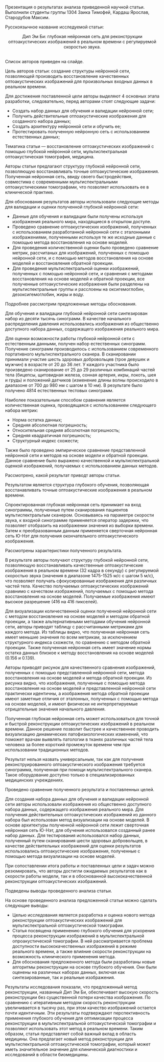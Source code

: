 Презентация о результатах анализа приведенной научной статьи. Выполнили студенты группы 1304 Заика Тимофей, Кардаш Ярослав, Стародубов Максим.

Русскоязычное название исследуемой статьи:  
<div style="text-align: center">
    Дип Эм Би: глубокая нейронная сеть для реконструкции оптоакустических изображений в реальном времени с регулируемой скоростью звука.
</div>
<br>

Список авторов приведен на слайде.

Цель авторов статьи: создание структуры нейронной сети, позволяющей производить восстановление качественных оптоакустических изображений для произвольных входных данных в реальном времени.

Для достижения поставленной цели авторы выделяют 4 основных этапа разработки, следовательно, перед авторами стоят следующие задачи:
- Создать набор данных для обучения и валидации нейронной сети;
- Получить действительные отпоакустическиe изображения для созданного набора данных;
- Создать архитектуру нейронной сети и обучить ее;
- Протестировать полученную нейронную сеть с использованием естественных данных;

Тематика статьи — восстановление оптоакустических изображений с помощью глубокой нейронной сети, мультиспектральная оптоакустическая томография, медицина.

Авторы статьи предлагают структуру глубокой нейронной сети, позволяющую восстанавливать точные оптоакустические изображения. Полученная нейронная сеть, ввиду  своего быстродействия, совместима с современными мультиспектральными оптоакустическими томографами, что позволяет использовать ее в клинической практике.

Для обоснования результатов авторы использовали следующие методы для валидации и оценки полученной глубокой нейронной сети:
- Данные для обучения и валидации были получены используя изображения реального мира, находящиеся в открытом доступе.
- Проведено сравнение оптоакустических изображений, полученных с использованием разработанной нейронной сети с эталонными изображениями, полученными используя те же исходные данные с помощью метода восстановления на основе моделей.
- Для проведения количественной оценки было проведено сравнение метрик, рассчитаных для изображений, полученных с помощью нейронной сети, и с помощью методов восстановления на основе моделей и восстановления обратной проекции.
- Для проведения мультиспектральной оценки изображений, полученных с помощью нейронной сети, и сравнения с методами восстановления на основе моделей и обратной проекции, все полученные оптоакустические изображения были разделены на мультиспектральные группы и расслоены на оксигемоглобин, дезоксигемоглобин, жиры и воду.

Подробнее рассмотрим предложенные методы обоснования.

Для обучения и валидации глубокой нейронной сети синтезирован набор из десяти тысячь синограмм. В качестве начального распределения давления использовались изображения из общественно доступного набора данных, содержащего изображения реального мира.

Для оценки возможности работы глубокой нейронной сети с естественным данными, получен набор естественных синограмм. Получение синограмм производилось с использованием современного портативного мультиспектрального сканера. В сканировании принимали участие шесть здоровых добровольцев (трое девушек и мужчин) в возрасте от 20 до 36 лет. У каждого участника было произведено сканирование от 25 до 29 различных комбинаций частей тела (бицепсы, щитовидная железа, сонная артерия, икры, локоть, шея и грудь) и положений датчиков (изменение длины волны происходило в диапазоне от 700 до 980 нм с шагом в 10 нм). В результате было получено 4814 естественных тестовых синограмм.

Наиболее показательным способом сравнения является количественная оценка, проводящаяся с использованием следующего набора метрик:
- Норма остатка данных;
- Средняя абсолютная погрешность;
- Относительная средняя абсолютная погрешность;
- Средняя квадратичная погрешность;
- Структурный индекс схожести;

Также было проведено эмпирическое сравнение представленной нейронной сети и методов на основе модели и обратной проекции. Данное сравнение было выражено качественной и мультиспектральной оценкой изображений, получаемых с использованием данных методов.

Рассмотрено, какой результат приводт авторы статьи.

Результатом является структура глубокого обучения, позволяющая восстанавливать точные оптоакустические изображения в реальном времени.

Спроектированная глубокая нейронная сеть принимает на вход синограммы, полученные путем сканирования пациентов мультиспектральтым сканером. Основываясь на параметре скорости звука, к входной синограмме применяется оператор задержки, что позволяет отобразить на изображении значения из выборки времени. Затем к преобразованным данным применяется сверточная нейронная сеть Ю-Нэт для получения окончательного оптоакустического изображения.

Рассмотрены характеристики полученного результата.

В результате авторы получают структуру глубокой нейронной сети, позволяющую восстанавливать качественные оптоакустические изображения в реальном времени (32 кадра в секунду) с регулируемой скоростью звука (значения в диапазоне 1475-1525 м/с с шагом 5 м/c), что позволяет получать сфокусированные изображения для различных частей тела. Качество получаемых оптоакустических изображений сравнимо с качеством изображений, получаемых с помощью метода восстановления на основе моделей. Получаемые изображения имеют высокое разрешение (416 на 416 пикселей).

Для визуализации количественной оценки полученной нейронной сети с методом восстановления на основе моделей и методом обратной проекции, а также альтернативными методами обучения нейронной сети, авторы приводят таблицу с рассчитанными метриками для каждого метода. Из таблицы видно, что полученная нейронная сеть имеет меньшие значения по всем метрикам, за исключением структурного индекса схожести, по сравнению с методом обратной проекции. Также полученная нейронная сеть имеет значение нормы остатка данных близкое к методу восстановления на основе моделей (0.156 и 0.139).

Авторы приводят рисунок для качественного сравнения изображений, полученных с помощью представленной нейронной сети, метода восстановления на основе моделей и метода обратной проекции. Из рисунка видно, что изображения, полученные с помощью метода восстановления на основе моделей и представленной нейронной сети практически идентичны, а изображения метода обратной проекции имеют заметные отличия от эталонных, полученных с помощью метода на основе моделей, и имеют физически не интерпретируемые отрицательные значения начального давления.

Полученная глубокая нейронная сеть может использоваться для точной и быстрой реконструкции оптоакустических изображений в реальном времени. Данное решение позволит быстрее и качественнее проводить визуализацию динамических патофизиологических изменений, что поможет врачам выявлять патологии в тканях различных частей тела человека за более короткий промежуток времени чем при использовании традиционных методов.

Результат нельзя назвать универсальным, так как для получения реконструированного оптоакустического изображения требуется синограмма, полученная при помощи мультиспектрального сканера. Такое оборудование доступно только в специализированных медицинских учреждениях.

Проведено сравнение полученного результата и поставленных целей.

Для создания набора данных для обучения и валидации нейронной сети авторы использовали изображения из общественно доступного набора данных, содержащего изображения реального мира. Для получения действительных оптоакустических изображений из данного набора был использован метод визуализации на основе моделей. В основе архитектуры полученной нейронной сети лежит сверточная нейронная сеть Ю-Нэт, для обучения использовался созданный ранее набор данных. Для тестирования использовался набор данных, полученный путем сканирования шести здоровых добровольцев, в качестве действительных изображений для оценки результатов использовались оптоакустические изображения, полученные с помощью метода визуализации на основе моделей.

При сопоставлении итога работы и поставленных цели и задач можно резюмировать, что авторы достигли ожидаемых результатов как в скорости работы модели, так и в обоснованной высококачественной реконструкции оптоакустических изображений.

Подведены выводы проведенного анализа статьи.

На основе проведенного анализа предложенной статьи можно сделать следующие выводы:
- Целью исследования является разработка и оценка нового метода реконструкции оптоакустических изображений для мультиспектральной оптоакустической томографии.
- Статья посвящена применению глубокого обучения для ускорения процесса реконструкции изображений в мультиспектральной опроакустической томографии. В ней рассматривается проблема доступности высококачественных изображений в режиме реального времени, а также влияние скорости реконструкции на возможность клинического применения метода.
- Для обоснования предложенного метода были разработаны новые алгоритмы реконструкции на основе глубокого обучения. Они были оценены на различных наборах данных, включая как синтезированные, так и реальные изображения.

Результаты исследования показали, что предложенный метод реконструкции, названный Дип Эм Би, обеспечивает высокую скорость реконструкции без существенной потери качества изображения. По сравнению с итеративным методом скорость реконструкции увеличивается в тысячу раз, при этом качество изображений остается почти идентичным. Эти результаты подтверждают перспективность применения глубокого обучения для оптимизации процесса реконструкции в мультиспектральной оптоакустической томографии и позволяют использовать этот метод в реальном времени. Таким образом, статья представляет собой важный вклад в область медицины. Она предлагает новый метод реконструкции для мультиспектральной оптоакустической томографии, который может иметь значительное значение для клинической диагностики и исследований в области биомедицины.
